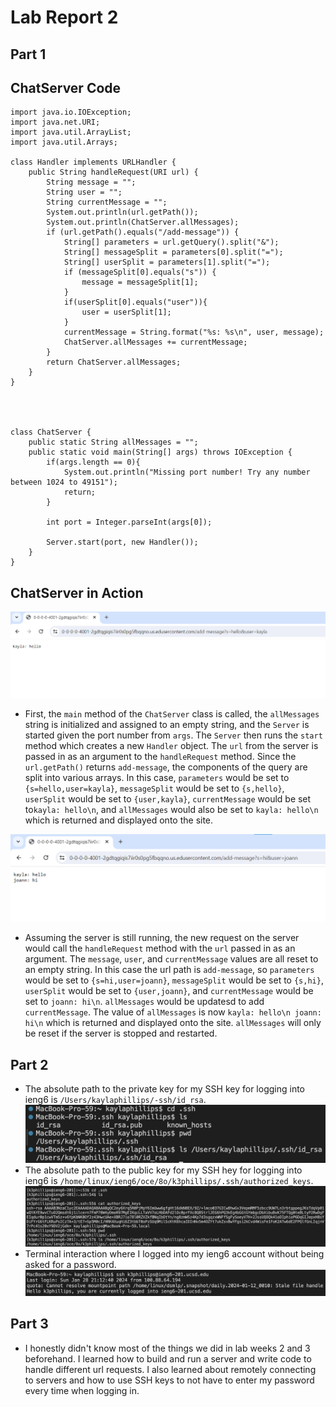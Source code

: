 # Lab Report 2
## Part 1
## ChatServer Code
```
import java.io.IOException;
import java.net.URI;
import java.util.ArrayList;
import java.util.Arrays;

class Handler implements URLHandler {
    public String handleRequest(URI url) {
        String message = "";
        String user = "";
        String currentMessage = "";
        System.out.println(url.getPath());
        System.out.println(ChatServer.allMessages);
        if (url.getPath().equals("/add-message")) {
            String[] parameters = url.getQuery().split("&");
            String[] messageSplit = parameters[0].split("=");
            String[] userSplit = parameters[1].split("=");
            if (messageSplit[0].equals("s")) {
                message = messageSplit[1];
            }
            if(userSplit[0].equals("user")){
                user = userSplit[1];
            }
            currentMessage = String.format("%s: %s\n", user, message);
            ChatServer.allMessages += currentMessage;
        } 
        return ChatServer.allMessages;
    }
}
        
        
        

class ChatServer {
    public static String allMessages = "";
    public static void main(String[] args) throws IOException {
        if(args.length == 0){
            System.out.println("Missing port number! Try any number between 1024 to 49151");
            return;
        }

        int port = Integer.parseInt(args[0]);

        Server.start(port, new Handler());
    }
}
```
## ChatServer in Action
![Image](lab2Pic1.png)
* First, the `main` method of the `ChatServer` class is called, the `allMessages` string is initialized and assigned to an empty string, and the `Server` is started given the port number from `args`. The `Server` then runs the `start` method which creates a new `Handler` object. The `url` from the server is passed in as an argument to the `handleRequest` method. Since the `url.getPath()` returns `add-message`, the components of the query are split into various arrays. In this case, `parameters` would be set to `{s=hello,user=kayla}`, `messageSplit` would be set to `{s,hello}`, `userSplit` would be set to `{user,kayla}`, `currentMessage` would be set to`kayla: hello\n`, and `allMessages` would also be set to `kayla: hello\n` which is returned and displayed onto the site. 

![Image](lab2Pic2.png)
* Assuming the server is still running, the new request on the server would call the `handleRequest` method with the `url` passed in as an argument. The `message`, `user`, and `currentMessage` values are all reset to an empty string. In this case the url path is `add-message`, so `parameters` would be set to `{s=hi,user=joann}`, `messageSplit` would be set to `{s,hi}`, `userSplit` would be set to `{user,joann}`, and `currentMessage` would be set to `joann: hi\n`. `allMessages` would be updatesd to add `currentMessage`. The value of `allMessages` is now `kayla: hello\n joann: hi\n` which is returned and displayed onto the site. `allMessages` will only be reset if the server is stopped and restarted.

## Part 2
* The absolute path to the private key for my SSH key for logging into ieng6 is `/Users/kaylaphillips/-ssh/id_rsa`. 
![Image](privateKeyPath.png)
* The absolute path to the public key for my SSH hey for logging into ieng6 is `/home/linux/ieng6/oce/8o/k3phillips/.ssh/authorized_keys`. 
![Image](publicKeyPath.png)
* Terminal interaction where I logged into my ieng6 account without being asked for a password. 
![Image](sshLoginNoPassword.png)

## Part 3
* I honestly didn't know most of the things we did in lab weeks 2 and 3 beforehand. I learned how to build and run a server and write code to handle different url requests. I also learned about remotely connecting to servers and how to use SSH keys to not have to enter my password every time when logging in.



